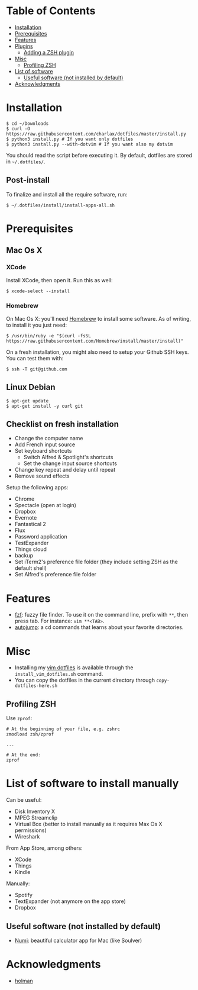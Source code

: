 <!-- START doctoc generated TOC please keep comment here to allow auto update -->
<!-- DON'T EDIT THIS SECTION, INSTEAD RE-RUN doctoc TO UPDATE -->
# Table of Contents

- [Installation](#installation)
- [Prerequisites](#prerequisites)
- [Features](#features)
- [Plugins](#plugins)
  - [Adding a ZSH plugin](#adding-a-zsh-plugin)
- [Misc](#misc)
  - [Profiling ZSH](#profiling-zsh)
- [List of software](#list-of-software)
  - [Useful software (not installed by default)](#useful-software-not-installed-by-default)
- [Acknowledgments](#acknowledgments)

<!-- END doctoc generated TOC please keep comment here to allow auto update -->

Installation
============

    $ cd ~/Downloads
    $ curl -O https://raw.githubusercontent.com/charlax/dotfiles/master/install.py
    $ python3 install.py # If you want only dotfiles
    $ python3 install.py --with-dotvim # If you want also my dotvim

You should read the script before executing it. By default, dotfiles are stored
in `~/.dotfiles/`.

Post-install
------------

To finalize and install all the require software, run:

    $ ~/.dotfiles/install/install-apps-all.sh

Prerequisites
=============

## Mac Os X

### XCode

Install XCode, then open it. Run this as well:

    $ xcode-select --install

### Homebrew

On Mac Os X: you'll need [Homebrew](http://mxcl.github.com/homebrew/) to
install some software. As of writing, to install it you just need:

    $ /usr/bin/ruby -e "$(curl -fsSL https://raw.githubusercontent.com/Homebrew/install/master/install)"

On a fresh installation, you might also need to setup your Github SSH keys. You can test them with:

    $ ssh -T git@github.com

## Linux Debian

    $ apt-get update
    $ apt-get install -y curl git

Checklist on fresh installation
-------------------------------

* Change the computer name
* Add French input source
* Set keyboard shortcuts
  * Switch Alfred & Spotlight's shortcuts
  * Set the change input source shortcuts
* Change key repeat and delay until repeat
* Remove sound effects

Setup the following apps:

* Chrome
* Spectacle (open at login)
* Dropbox
* Evernote
* Fantastical 2
* Flux
* Password application
* TestExpander
* Things cloud
* backup
* Set iTerm2's preference file folder (they include setting ZSH as the default
  shell)
* Set Alfred's preference file folder

Features
========

* [fzf](https://github.com/junegunn/fzf): fuzzy file finder. To use it on the
  command line, prefix with `**`, then press tab. For instance: `vim **<TAB>`.
* [autojump](https://github.com/wting/autojump): a cd commands that learns
  about your favorite directories.

Misc
====

* Installing my [vim dotfiles](https://github.com/charlax/dotvim) is available
  through the `install_vim_dotfiles.sh` command.
* You can copy the dotfiles in the current directory through
  `copy-dotfiles-here.sh`

Profiling ZSH
-------------

Use `zprof`:

```
# At the beginning of your file, e.g. zshrc
zmodload zsh/zprof

...

# At the end:
zprof
```

List of software to install manually
====================================

Can be useful:

* Disk Inventory X
* MPEG Streamclip
* Virtual Box (better to install manually as it requires Max Os X permissions)
* Wireshark

From App Store, among others:

* XCode
* Things
* Kindle

Manually:

* Spotify
* TextExpander (not anymore on the app store)
* Dropbox

Useful software (not installed by default)
------------------------------------------

* [Numi](https://numi.io/): beautiful calculator app for Mac (like Soulver)

Acknowledgments
===============

* [holman](https://github.com/holman/dotfiles)
